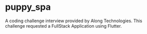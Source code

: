 # puppy_spa
A coding challenge interview provided by Along Technologies. This challenge requested a FullStack Application using Flutter.
